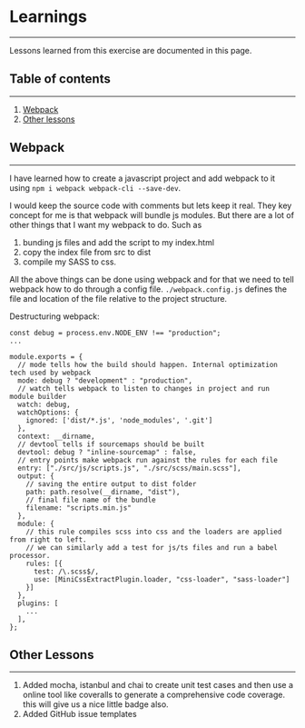 # Learnings
---

Lessons learned from this exercise are documented in this page.

## Table of contents
---

1. [Webpack](#webpack)
2. [Other lessons](#other-lessons)

## Webpack
---

I have learned how to create a javascript project and add webpack to it using `npm i webpack webpack-cli --save-dev`.

I would keep the source code with comments but lets keep it real. They key concept for me is that webpack will bundle js modules. But there are a lot of other things that I want my webpack to do. Such as
1. bunding js files and add the script to my index.html
2. copy the index file from src to dist
3. compile my SASS to css.

All the above things can be done using webpack and for that we need to tell webpack how to do through a config file. `./webpack.config.js` defines the file and location of the file relative to the project structure.

Destructuring webpack:

```
const debug = process.env.NODE_ENV !== "production";
...

module.exports = {
  // mode tells how the build should happen. Internal optimization tech used by webpack
  mode: debug ? "development" : "production",
  // watch tells webpack to listen to changes in project and run module builder
  watch: debug,
  watchOptions: {
    ignored: ['dist/*.js', 'node_modules', '.git']
  },
  context: __dirname,
  // devtool tells if sourcemaps should be built
  devtool: debug ? "inline-sourcemap" : false,
  // entry points make webpack run against the rules for each file
  entry: ["./src/js/scripts.js", "./src/scss/main.scss"],
  output: {
    // saving the entire output to dist folder
    path: path.resolve(__dirname, "dist"),
    // final file name of the bundle
    filename: "scripts.min.js"
  },
  module: {
    // this rule compiles scss into css and the loaders are applied from right to left.
    // we can similarly add a test for js/ts files and run a babel processor.
    rules: [{
      test: /\.scss$/,
      use: [MiniCssExtractPlugin.loader, "css-loader", "sass-loader"]
    }]
  },
  plugins: [
    ...
  ],
};

```

## Other Lessons
---

1. Added mocha, istanbul and chai to create unit test cases and then use a online tool like coveralls to generate a comprehensive code coverage. this will give us a nice little badge also.
2. Added GitHub issue templates
